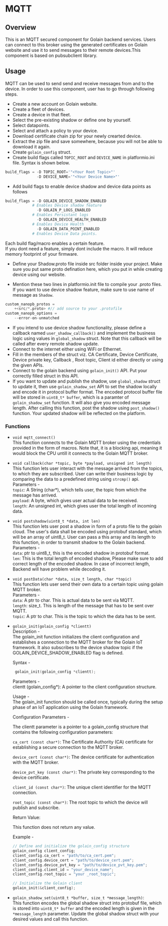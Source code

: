 # MQTT

## Overview
This is an MQTT secured component for Golain backend services. Users can connect to this broker using the generated certificates on Golain website and use it to send messages to their remote devices.This component is based on pubsubclient library. 

## Usage
MQTT can be used to send send and receive messages from and to the device. In order to use this component, user has to go through following steps.  
- Create a new account on Golain website.
- Create a fleet of devices.
- Create a device in that fleet.
- Select the pre-existing shadow or define one by yourself.
- Select datapoints.
- Select and attach a policy to your device.
- Download certificate chain zip for your newly crearted device.
- Extract the zip file and save somewhere, because you will not be able to download it again.
- Create `golain_config` struct.
- Create build flags called `TOPIC_ROOT` and `DEVICE_NAME` in platformio.ini file. Syntax is shown below.
```python
build_flags = -D TOPIC_ROOT='"<Your Root Topic>"'
              -D DEVICE_NAME='"<Your Device Name>"'
```
- Add build flags to enable device shadow and device data points as follows
```python
build_flags = -D GOLAIN_DEVICE_SHADOW_ENABLED  
            # Enables Device shadow feature
              -D GOLAIN_P_LOGS_ENABLED  
            # Enables Persistant logs  
              -D GOLAIN_DEVICE_HEALTH_ENABLED
            # Enables Device Health
              -D GOLAIN_DATA_POINT_ENABLED
            # Enables Device Data points.
```
Each build flag/macro enables a certain feature.  
If you dont need a feature, simply dont include the macro. It will reduce memory footprint of your firmware.

- Define your Shadow.proto file inside src folder inside your project. Make sure you put same proto defination here, which you put in while creating device using our website.

- Mention these two lines in platformio.init file to compile your .proto files. If you want to use device shadow feature, make sure to use name of message as `Shadow`.
```python
custom_nanopb_protos =
    +<src/*.proto> #// add source to your .protofile 
custom_nanopb_options =
    --error-on-unmatched
```
- If you intend to use device shadow functionality, please define a callback named `user_shadow_callback()` and implement the business logic using values in `global_shadow` struct. Note that this callback will be called after every remote shadow update.
- Connect to the internet either using WiFi or Ethernet. 
- Fill in the members of the struct viz. CA Certificate, Device Certificate, Device private key, Callback , Root topic, Client id either directly or using the given APIs.
- Connect to the golain backend using `golain_init()` API. Put your correctly filled struct in this API.
- If you want to update and publish the shadow, use `global_shadow` struct to update it, then use `golain_shadow_set` API to set the shadow locally and encode it in protocol buffer format. The encoded protocol buffer file will be stored in `uint8_t* buffer`, which is a paramter of  `golain_shadow_set` function. It will also give you encoded message length. After calling this function, post the shadow using `post_shadow()` function. Your updated shadow will be reflected on the platform.




### Functions 

- `void mqtt_connect()`  
    This function connects to the Golain MQTT broker using the credentials provided in the form of macros. Note that, it is a blocking api, meaning it would block the CPU untill it connects to the Golain MQTT broker.

- `void callback(char *topic, byte *payload, unsigned int length)`  
    This function lets user interact with the message arrived from the topics, to which they are subscribed. User can write their business logic by comparing the data to a predefined string using `strcmp()` api.  
    Parameters -  
    `topic`: A String (char*), which tells user, the topic from which the message has arrived.  
    `payload`: A byte, which gives user actual data to be received.  
    `length`: An unsigned int, which gives user the total length of incoming data.   
     


- `void postshadow(uint8_t *data, int len)`  
    This function lets user post a shadow in form of a proto file to the golain cloud. The user's data shall be encoded using protobuf standard, which will be an array of uint8_t. User can pass a this array and its length to this function, in order to transmit shadow to the Golain backend.  
    Parameters -  
    `data`: ptr to uint8_t, this is the encoded shadow in protobuf format.  
    `len`: This is the total length of encoded shadow, Please make sure to add correct length of the encoded shadow. In case of incorrect length, Backend will have problem while decoding it.  

- `void postData(char *data, size_t length, char *topic)`  
    This function lets user send their own data to a certain topic using golain MQTT broker.  
    Parameters -  
    `data`: A ptr to char. This is actual data to be sent via MQTT.  
    `length`: size_t. This is length of the message that has to be sent over MQTT.  
    `topic`: A ptr to char. This is the topic to which the data has to be sent.  

- `golain_init(golain_config *clientt)`   
    Description  -  
    The golain_init function initializes the client configuration and establishes a connection to the MQTT broker for the Golain IoT framework. It also subscribes to the device shadow topic if the GOLAIN_DEVICE_SHADOW_ENABLED flag is defined.  

    Syntax -  
    ```c
     golain_init(golain_config *clientt);
    ```
    Parameters -  
    clientt (golain_config*): A pointer to the client configuration structure.  

    Usage -  
    The golain_init function should be called once, typically during the setup phase of an IoT application using the Golain framework.  

    Configuration Parameters -  

    The clientt parameter is a pointer to a golain_config structure that contains the following configuration parameters:

    `ca_cert (const char*)`: The Certificate Authority (CA) certificate for establishing a secure connection to the MQTT broker.  

    `device_cert (const char*)`: The device certificate for authentication with the MQTT broker.  

    `device_pvt_key (const char*)`: The private key corresponding to the device certificate.  

    `client_id (const char*)`: The unique client identifier for the MQTT connection.  

    `root_topic (const char*)`: The root topic to which the device will publish and subscribe.


    Return Value:  

    This function does not return any value.  

    Example - 
    ```c
    // Define and initialize the golain_config structure
    golain_config client_config;
    client_config.ca_cert = "path/to/ca_cert.pem";
    client_config.device_cert = "path/to/device_cert.pem";
    client_config.device_pvt_key = "path/to/device_pvt_key.pem";
    client_config.client_id = "your_device_name";
    client_config.root_topic = "your _root_topic";

    // Initialize the Golain client
    golain_init(&client_config);
    ```

- `golain_shadow_set(uint8_t *buffer, size_t *message_length)`:  
    This function encodes the global shadow struct into protobuf file, which is stored into `uint8_t* buffer` and the encoded length is given in the `*message_length` parameter.
    Update the global shadow struct with your desired values and call this function.  

